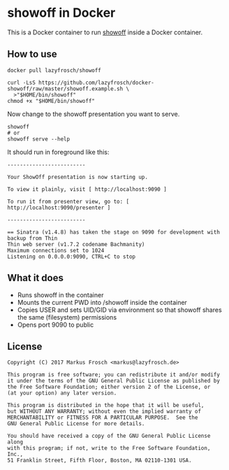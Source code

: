 showoff in Docker
=================

This is a Docker container to run [showoff](https://puppetlabs.github.io/showoff/) inside a Docker container.

## How to use

    docker pull lazyfrosch/showoff

    curl -LsS https://github.com/lazyfrosch/docker-showoff/raw/master/showoff.example.sh \
      >"$HOME/bin/showoff"
    chmod +x "$HOME/bin/showoff"

Now change to the showoff presentation you want to serve.

    showoff
    # or
    showoff serve --help

It should run in foreground like this:

```
-------------------------

Your ShowOff presentation is now starting up.

To view it plainly, visit [ http://localhost:9090 ]

To run it from presenter view, go to: [ http://localhost:9090/presenter ]

-------------------------

== Sinatra (v1.4.8) has taken the stage on 9090 for development with backup from Thin
Thin web server (v1.7.2 codename Bachmanity)
Maximum connections set to 1024
Listening on 0.0.0.0:9090, CTRL+C to stop
```

## What it does

* Runs showoff in the container
* Mounts the current PWD into /showoff inside the container
* Copies USER and sets UID/GID via environment so that showoff shares the same (filesystem) permissions
* Opens port 9090 to public

## License

    Copyright (C) 2017 Markus Frosch <markus@lazyfrosch.de>

    This program is free software; you can redistribute it and/or modify
    it under the terms of the GNU General Public License as published by
    the Free Software Foundation; either version 2 of the License, or
    (at your option) any later version.

    This program is distributed in the hope that it will be useful,
    but WITHOUT ANY WARRANTY; without even the implied warranty of
    MERCHANTABILITY or FITNESS FOR A PARTICULAR PURPOSE.  See the
    GNU General Public License for more details.

    You should have received a copy of the GNU General Public License along
    with this program; if not, write to the Free Software Foundation, Inc.,
    51 Franklin Street, Fifth Floor, Boston, MA 02110-1301 USA.
